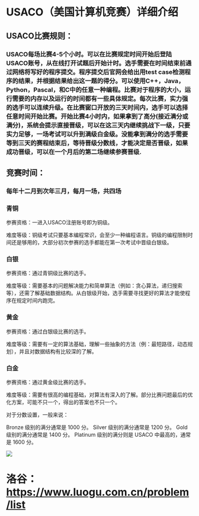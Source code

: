 # USACO（美国计算机竞赛）详细介绍

## USACO比赛规则：

### USACO每场比赛4-5个小时。可以在比赛规定时间开始后登陆USACO账号，从在线打开试题后开始计时。选手需要在时间结束前通过网络将写好的程序提交。程序提交后官网会给出用test case检测程序的结果，并根据结果给出这一题的得分。可以使用C++，Java，Python，Pascal，和C中的任意一种编程。比赛对于程序的大小，运行需要的内存以及运行的时间都有一些具体规定。每次比赛，实力强的选手可以连续升级。在比赛窗口开放的三天时间内，选手可以选择任意时间开始比赛。开始比赛4小时内，如果拿到了高分(接近满分或满分)，系统会提示直接晋级，可以在这三天内继续挑战下一级，只要实力足够，一场考试可以升到满级白金级。没能拿到满分的选手需要等到三天的赛程结束后，等待晋级分数线，才能决定是否晋级，如果成功晋级，可以在一个月后的第二场继续参赛晋级.

## **竞赛时间：**

### 每年十二月到次年三月，每月一场，共四场

### 青铜
参赛资格：一进入USACO注册账号即为铜级。

难度等级：铜级考试只要基本编程常识，会至少一种编程语言。铜级的编程限制时间还是够用的，大部分初次参赛的选手都能在第一次考试中晋级白银级。

### 白银
参赛资格：通过青铜级比赛的选手。

难度等级：需要基本的问题解决能力和简单算法（例如：贪心算法，递归搜索等），还需了解基础数据结构。从白银级开始，选手需要寻找更好的算法才能使程序在规定时间内跑完。

### 黄金
参赛资格：通过白银级比赛的选手。

难度等级：需要有一定的算法基础，理解一些抽象的方法（例：最短路径，动态规划），并且对数据结构有比较深的了解。

### 白金
参赛资格：通过黄金级比赛的选手。

难度等级：需要有很高的编程基础，对算法有深入的了解。部分比赛问题最后的优化方案，可能不只一个，得出的答案也不只一个。

对于分数设置，一般来说：

Bronze 级别的满分通常是 1000 分。
Silver 级别的满分通常是 1200 分。
Gold 级别的满分通常是 1400 分。
Platinum 级别的满分则是 USACO 中最高的，通常是 1600 分。

![](https://img-blog.csdnimg.cn/img_convert/b485bafd1d1a0bda0d00941d04ba24da.png)


# 洛谷：https://www.luogu.com.cn/problem/list
